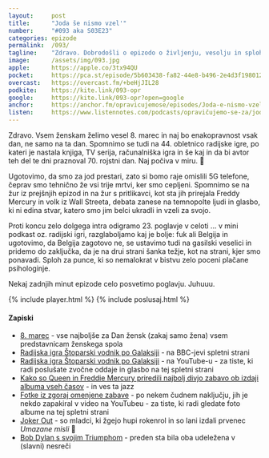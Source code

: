 ```yaml
---
layout: 	post
title:  	"Joda še nismo vzel'"
number: 	"#093 aka S03E23"
categories:	epizode
permalink:	/093/
tagline: 	"Zdravo. Dobrodošli o epizodo o življenju, vesolju in sploh vsem, tudi o tem kaj lahko praznujete ta teden, žurih, jodu, fuku, Belgiji in še čem ..."
image:		/assets/img/093.jpg
apple:		https://apple.co/3tx94QU
pocket:		https://pca.st/episode/5b603438-fa82-44e8-b496-2e4d3f198012
overcast:	https://overcast.fm/+beHjJIL28
podkite:	https://kite.link/093-opr
google:		https://kite.link/093-opr?open=google
anchor:		https://anchor.fm/opravicujemose/episodes/Joda-e-nismo-vzel-e1favln
listen:		https://www.listennotes.com/podcasts/opravičujemo-se-za/joda-še-nismo-vzel-AbSfYj5uBtL/embed/
---
```


Zdravo. Vsem ženskam želimo vesel 8. marec in naj bo enakopravnost vsak dan, ne samo na ta dan. Spomnimo se tudi na 44. obletnico radijske igre, po kateri je nastala knjiga, TV serija, računalniška igra in še kaj in da bi avtor teh del te dni praznoval 70. rojstni dan. Naj počiva v miru. 🙏 

Ugotovimo, da smo za jod prestari, zato si bomo raje omislili 5G telefone, čeprav smo tehnično že vsi trije mrtvi, ker smo cepljeni. Spomnimo se na žur iz prejšnjih epizod in na žur s pritlikavci, kot sta jih prirejala Freddy Mercury in volk iz Wall Streeta, debata zanese na temnopolte ljudi in glasbo, ki ni edina stvar, katero smo jim belci ukradli in vzeli za svojo. 

Proti koncu zelo dolgega intra odigramo 23. poglavje v celoti ... v mini podkast oz. radijski igri, razglaboljamo kaj je bolje: fuk ali Belgija in ugotovimo, da Belgija zagotovo ne, se ustavimo tudi na gasilski veselici in pridemo do zaključka, da je na drui strani šanka težje, kot na strani, kjer smo ponavadi. Sploh za punce, ki so nemalokrat v bistvu zelo poceni plačane psihologinje. 

Nekaj zadnjih minut epizode celo posvetimo poglavju. Juhuuu.  

{% include player.html %}
{% include poslusaj.html %}

<!--break-->

#### Zapiski

- [8. marec](https://sl.wikipedia.org/wiki/Dan_%C5%BEena) - vse najboljše za Dan žensk (zakaj samo žena) vsem predstavnicam ženskega spola
- [Radijska igra Štoparski vodnik po Galaksiji](https://www.bbc.co.uk/programmes/b03y0hqc) - na BBC-jevi spletni strani
- [Radijska igra Štoparski vodnik po Galaksiji](https://www.youtube.com/watch?v=ciE0rAOjK0A) - na YouTube-u - za tiste, ki radi poslušate zvočne oddaje in glasbo na tej spletni strani
- [Kako so Queen in Freddie Mercury priredili najbolj divjo zabavo ob izdaji albuma vseh časov](https://faroutmagazine.co.uk/queen-and-freddie-mercury-wild-album-release-party/) - in ves ta jazz
- [Fotke iz zgoraj omenjene zabave](https://www.youtube.com/watch?v=qIXUny6KOI0) - po nekem čudnem naključju, jih je nekdo zapakiral v video na YouTubeu - za tiste, ki radi gledate foto albume na tej spletni strani
- [Joker Out](https://www.jokeroutband.com/) - so mladci, ki žgejo hupi rokenrol in so lani izdali prvenec _Umazane misli_  🤘
- [Bob Dylan s svojim Triumphom](https://twitter.com/DavorinPavlica/status/1499425691837898754) - preden sta bila oba udeležena v (slavni) nesreči